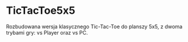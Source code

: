 # TicTacToe5x5

Rozbudowana wersja klasycznego Tic-Tac-Toe do planszy 5x5, z dwoma trybami gry: vs Player oraz vs PC. 
